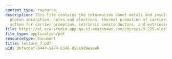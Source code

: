 ```yaml
---
content_type: resource
description: This file contains the information about metals and insulators, semiconductors,
  photon absorption, holes and electrons, thermal promotion of carriers, law of mass
  action for carrier promotion, intrinsic semiconductors, and extrinsic semiconductors.
file: https://ol-ocw-studio-app-qa.s3.amazonaws.com/courses/3-225-electronic-and-mechanical-properties-of-materials-fall-2007/3bfec0ef84475e74634685665d9eaee6_lecture_7.pdf
file_type: application/pdf
resourcetype: Document
title: lecture_7.pdf
uid: 3bfec0ef-8447-5e74-6346-85665d9eaee6
---
```

